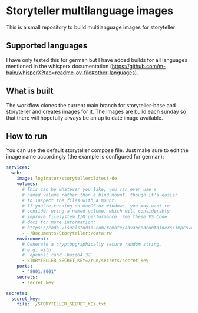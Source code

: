 # Storyteller multilanguage images
This is a small repository to build multilanguage images for storyteller
## Supported languages
I have only tested this for german but I have added builds for all languages mentioned in the whisperx documentation (https://github.com/m-bain/whisperX?tab=readme-ov-file#other-languages).
## What is built
The workflow clones the current main branch for storyteller-base and storyteller and creates images for it.
The images are build each sunday so that there will hopefully always be an up to date image available.
## How to run
You can use the default storyteller compose file. Just make sure to edit the image name accordingly (the example is configured for german):
```yaml
services:
  web:
    image: loginator/storyteller:latest-de
    volumes:
      # This can be whatever you like; you can even use a
      # named volume rather than a bind mount, though it's easier
      # to inspect the files with a mount.
      # If you're running on macOS or Windows, you may want to
      # consider using a named volume, which will considerably
      # improve filesystem I/O performance. See these VS Code
      # docs for more information:
      # https://code.visualstudio.com/remote/advancedcontainers/improve-performance#_use-a-targeted-named-volume
      - ~/Documents/Storyteller:/data:rw
    environment:
      # Generate a cryptopgraphically secure random string,
      # e.g. with:
      #  openssl rand -base64 32
      - STORYTELLER_SECRET_KEY=/run/secrets/secret_key
    ports:
      - "8001:8001"
    secrets:
      - secret_key

secrets:
  secret_key:
    file: ./STORYTELLER_SECRET_KEY.txt
```
